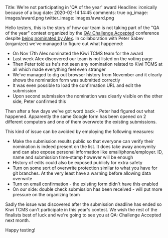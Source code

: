 Title: We're not participating in 'QA of the year' award
Headline: ironically because of a bug
date: 2020-02-14 14:45
comments: true
og_image: images/award.png
twitter_image: images/award.png

Hello testers,
this is the story of how our team is not taking part of
the "QA of the year" contest organized by the
[QA: Challenge Accepted](https://qachallengeaccepted.com/) conference despite
[being nominated by Alex](https://www.facebook.com/groups/qabulgaria/permalink/2542909712425297/).
In collaboration with Peter Sabev (organizer) we've managed to figure out what happened:

* On Nov 17th Alex nominated the Kiwi TCMS team for the award
* Last week Alex discovered our team is not listed on the voting page
* Then Peter told us he's not seen any nomination related to
  Kiwi TCMS at all which made everything feel even stranger
* We've managed to dig out browser history from November
  and it clearly shows the nomination form was submitted correctly
* It was even possible to load the confirmation URL and edit the
  submission
* Upon second submission the nomination was clearly visible on the
  other side, Peter confirmed this


Then after a few days we've got word back - Peter had figured out what
happened. Apparently the same Google form has been opened on 2 different
computers and one of them overwrote the existing submissions.

This kind of issue can be avoided by employing the following measures:

- Make the submission results public so that everyone can verify their nomination
  is indeed present on the list. It does take away anonymity and can also expose
  personal information like email/phone/employer. ID, name and submission time-stamp
  however will be enough
- History of edits could also be exposed publicly for extra safety
- Turn on some sort of overwrite protection similar to what you have for git
  branches. At the very least have a warning before allowing data overwrite
- Turn on email confirmation - the existing form didn't have this enabled
- On our side: double check submission has been received - will put more
  pressure on the organizing team


Sadly the issue was discovered after
the submission deadline has ended so Kiwi TCMS can't participate in this year's contest.
We wish the rest of the finalists best of luck and we're going to see you
at QA: Challenge Accepted next month.


Happy testing!
